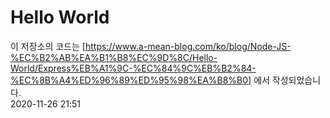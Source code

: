 # Hello World
이 저장소의 코드는
[https://www.a-mean-blog.com/ko/blog/Node-JS-%EC%B2%AB%EA%B1%B8%EC%9D%8C/Hello-World/Express%EB%A1%9C-%EC%84%9C%EB%B2%84-%EC%8B%A4%ED%96%89%ED%95%98%EA%B8%B0]
에서 작성되었습니다.
<br>
2020-11-26 21:51
